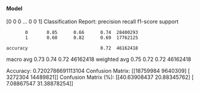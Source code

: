 #### Model
[0 0 0 ... 0 0 1]
Classification Report:
              precision    recall  f1-score   support

           0       0.85      0.66      0.74  28400293
           1       0.60      0.82      0.69  17762125

    accuracy                           0.72  46162418
   macro avg       0.73      0.74      0.72  46162418
weighted avg       0.75      0.72      0.72  46162418

Accuracy: 0.7202786691113104
Confusion Matrix:
[[18759984  9640309]
 [ 3272304 14489821]]
Confusion Matrix (%):
[[40.63908437 20.88345762]
 [ 7.08867547 31.38878254]]
